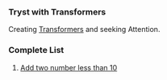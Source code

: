 ### Tryst with Transformers

Creating [Transformers](https://arxiv.org/abs/1706.03762) and seeking Attention.

### Complete List

1. [Add two number less than 10](./adder.py)

